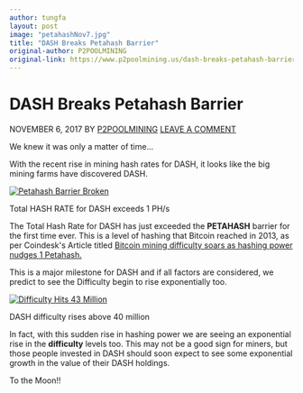 ```yaml
---
author: tungfa
layout: post
image: "petahashNov7.jpg"
title: "DASH Breaks Petahash Barrier"
original-author: P2POOLMINING
original-link: https://www.p2poolmining.us/dash-breaks-petahash-barrier/
---
```


DASH Breaks Petahash Barrier
============================

NOVEMBER 6, 2017 BY [P2POOLMINING](https://www.p2poolmining.us/author/p2poolmining/) [LEAVE A COMMENT](https://www.p2poolmining.us/dash-breaks-petahash-barrier/#respond)

We knew it was only a matter of time...

With the recent rise in mining hash rates for DASH, it looks like the big mining farms have discovered DASH.

[![Petahash Barrier Broken](https://www.p2poolmining.us/wp-content/uploads/2017/11/petahash_reached-300x202.png)](https://www.p2poolmining.us/wp-content/uploads/2017/11/petahash_reached.png "Petahash Barrier Broken")

Total HASH RATE for DASH exceeds 1 PH/s

The Total Hash Rate for DASH has just exceeded the **PETAHASH** barrier for the first time ever. This is a level of hashing that Bitcoin reached in 2013, as per Coindesk's Article titled [Bitcoin mining difficulty soars as hashing power nudges 1 Petahash.](https://www.coindesk.com/bitcoin-mining-difficulty-soars-hashing-power-nudges-1-petahash/)

This is a major milestone for DASH and if all factors are considered, we predict to see the Difficulty begin to rise exponentially too.

[![Difficulty Hits 43 Million](https://www.p2poolmining.us/wp-content/uploads/2017/11/20171106_difficulty-300x143.png)](https://www.p2poolmining.us/wp-content/uploads/2017/11/20171106_difficulty.png "Difficulty Hits 43 Million")

DASH difficulty rises above 40 million

In fact, with this sudden rise in hashing power we are seeing an exponential rise in the **difficulty** levels too. This may not be a good sign for miners, but those people invested in DASH should soon expect to see some exponential growth in the value of their DASH holdings.

To the Moon!!
